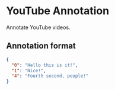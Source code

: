 # YouTube Annotation

Annotate YouTube videos.

## Annotation format

```json
{
  "0": "Hello this is it!",
  "1": "Nice!",
  "4": "Fourth second, people!"
}
```
